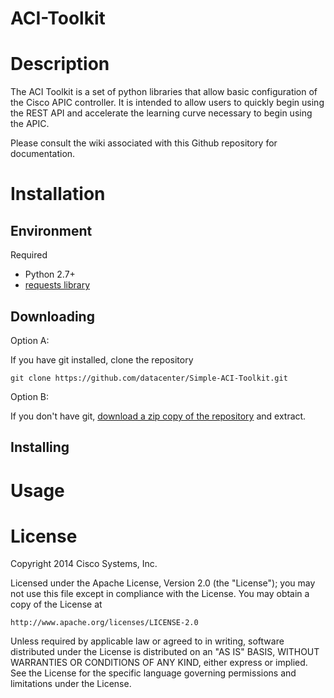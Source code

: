 # ACI-Toolkit

# Description

The ACI Toolkit is a set of python libraries that allow basic
configuration of the Cisco APIC controller. It is intended to allow users to quickly begin using the REST API and accelerate the learning curve necessary to begin using the APIC.

Please consult the wiki associated with this Github repository for documentation.

# Installation

## Environment

Required

* Python 2.7+
* [requests library](http://docs.python-requests.org/en/latest/user/install/#install)

## Downloading

Option A:

If you have git installed, clone the repository

    git clone https://github.com/datacenter/Simple-ACI-Toolkit.git

Option B:

If you don't have git, [download a zip copy of the repository](https://github.com/datacenter/Simple-ACI-Toolkit/archive/master.zip) and extract.


## Installing

# Usage

# License

Copyright 2014 Cisco Systems, Inc.

Licensed under the Apache License, Version 2.0 (the "License");
you may not use this file except in compliance with the License.
You may obtain a copy of the License at

    http://www.apache.org/licenses/LICENSE-2.0

Unless required by applicable law or agreed to in writing, software
distributed under the License is distributed on an "AS IS" BASIS,
WITHOUT WARRANTIES OR CONDITIONS OF ANY KIND, either express or implied.
See the License for the specific language governing permissions and
limitations under the License.
